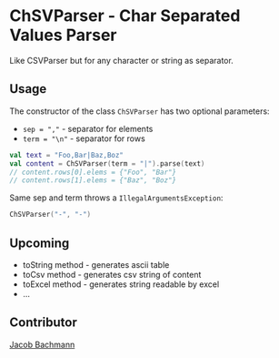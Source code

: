 # ChSVParser - Char Separated Values Parser

Like CSVParser but for any character or string as separator.

## Usage

The constructor of the class `ChSVParser` has two optional
parameters:
* `sep = ","` - separator for elements
* `term = "\n"` - separator for rows

```kotlin
val text = "Foo,Bar|Baz,Boz"
val content = ChSVParser(term = "|").parse(text)
// content.rows[0].elems = {"Foo", "Bar"}
// content.rows[1].elems = {"Baz", "Boz"}
```

Same sep and term throws a `IllegalArgumentsException`:
```kotlin
ChSVParser("-", "-")
```

## Upcoming
* toString method - generates ascii table
* toCsv method - generates csv string of content
* toExcel method - generates string readable by excel
* ...

## Contributor
[Jacob Bachmann](https://github.com/bchmnn)